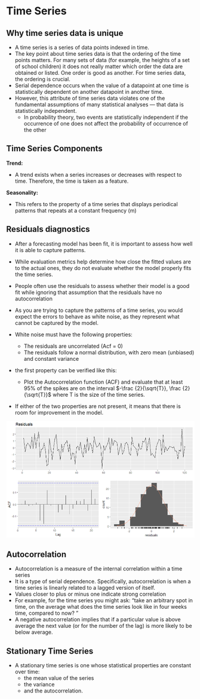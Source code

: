 # Time Series
## Why time series data is unique
- A time series is a series of data points indexed in time. 
- The key point about time series data is that the ordering of the time points matters. For many sets of data (for example, the heights of a set of school children) it does not really matter which order the data are obtained or listed. One order is good as another. For time series data, the ordering is crucial.
- Serial dependence occurs when the value of a datapoint at one time is statistically dependent on another datapoint in another time. 
- However, this attribute of time series data violates one of the fundamental assumptions of many statistical analyses — that data is statistically independent.
   - In probability theory, two events are statistically independent if the occurrence of one does not affect the probability of occurrence of the other 

## Time Series Components
__Trend:__ <br>
- A trend exists when a series increases or decreases with respect to time. Therefore, the time is taken as a feature. 

__Seasonality:__ <br>
- This refers to the property of a time series that displays periodical patterns that repeats at a constant frequency (m)

## Residuals diagnostics
- After a forecasting model has been fit, it is important to assess how well it is able to capture patterns. 
- While evaluation metrics help determine how close the fitted values are to the actual ones, they do not evaluate whether the model properly fits the time series.
- People often use the residuals to assess whether their model is a good fit while ignoring that assumption that the residuals have no autocorrelation
- As you are trying to capture the patterns of a time series, you would expect the errors to behave as white noise, as they represent what cannot be captured by the model. 
- White noise must have the following properties:
   - The residuals are uncorrelated (Acf = 0)
   - The residuals follow a normal distribution, with zero mean (unbiased) and constant variance
   
- the first property can be verified like this:
   - Plot the Autocorrelation function (ACF) and evaluate that at least 95% of the spikes are on the interval $-\frac {2}{\sqrt{T}}, \frac {2}{\sqrt{T}}$ where T is the size of the time series.
- If either of the two properties are not present, it means that there is room for improvement in the model.

![](../pictures/interval.png)

## Autocorrelation
- Autocorrelation is a measure of the internal correlation within a time series
- It is a type of serial dependence. Specifically, autocorrelation is when a time series is linearly related to a lagged version of itself. 
- Values closer to plus or minus one indicate strong correlation
- For example, for the time series you might ask: “take an arbitrary spot in time, on the average what does the time series look like in four weeks time, compared to now? ”
- A negative autocorrelation implies that if a particular value is above average the next value (or for the number of the lag) is more likely to be below average. 

## Stationary Time Series
- A stationary time series is one whose statistical properties are constant over time:
   - the mean value of the series
   - the variance
   - and the autocorrelation. 






